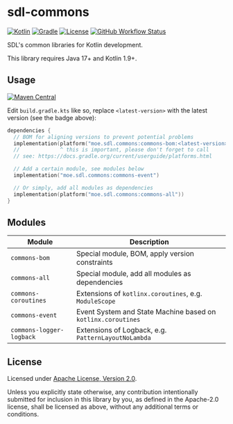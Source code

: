 # sdl-commons

[![Kotlin](https://img.shields.io/badge/kotlin-1.9.10-%237F52FF.svg?style=flat-square&logo=kotlin&logoColor=white)](http://kotlinlang.org)
[![Gradle](https://img.shields.io/badge/Gradle-8.3.0-02303A.svg?style=flat-square&logo=Gradle&logoColor=white)](https://gradle.org/)
[![License](https://img.shields.io/badge/License-Apache%202.0-blue.svg?style=flat-square)](http://www.apache.org/licenses/LICENSE-2.0)
[![GitHub Workflow Status](https://img.shields.io/github/actions/workflow/status/SDLMoe/sdl-commons/ci.yml?event=push&style=flat-square&logo=github)](https://github.com/SDLMoe/sdl-commons/actions)

SDL's common libraries for Kotlin development.

This library requires Java 17+ and Kotlin 1.9+.

## Usage

[![Maven Central](https://img.shields.io/maven-central/v/moe.sdl.commons/commons-all.svg?style=flat-square)](https://central.sonatype.com/search?q=g%3Amoe.sdl.commons&smo=true)

Edit `build.gradle.kts` like so, replace `<latest-version>` with the latest version (see the badge above):

```kotlin
dependencies {
  // BOM for aligning versions to prevent potential problems
  implementation(platform("moe.sdl.commons:commons-bom:<latest-version>"))
  //             ^ this is important, please don't forget to call
  // see: https://docs.gradle.org/current/userguide/platforms.html

  // Add a certain module, see modules below 
  implementation("moe.sdl.commons:commons-event")

  // Or simply, add all modules as dependencies
  implementation(platform("moe.sdl.commons:commons-all"))
}
```

## Modules

| Module                   | Description                                                  |
|--------------------------|--------------------------------------------------------------|
| `commons-bom`            | Special module, BOM, apply version constraints               |
| `commons-all`            | Special module, add all modules as dependencies              |
| `commons-coroutines`     | Extensions of `kotlinx.coroutines`, e.g. `ModuleScope`       |
| `commons-event`          | Event System and State Machine based on `kotlinx.coroutines` |
| `commons-logger-logback` | Extensions of Logback, e.g. `PatternLayoutNoLambda`          |

## License

Licensed under <a href="LICENSE">Apache License, Version
2.0</a>.

Unless you explicitly state otherwise, any contribution intentionally submitted
for inclusion in this library by you, as defined in the Apache-2.0 license, shall
be licensed as above, without any additional terms or conditions.
